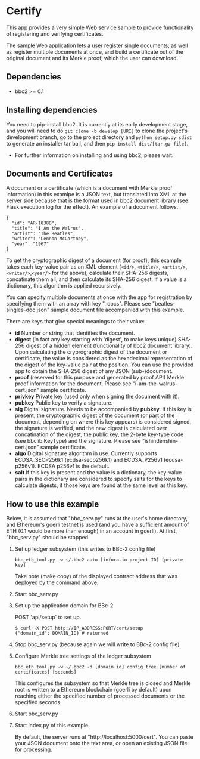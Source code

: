 Certify
==========
This app provides a very simple Web service sample to provide functionality of registering and verifying certificates.

The sample Web application lets a user register single documents, as well as register multiple documents at once, and build a certificate out of the original document and its Merkle proof, which the user can download.


## Dependencies
* bbc2 >= 0.1


## Installing dependencies
You need to pip-install bbc2. It is currently at its early development stage, and you will need to do `git clone -b develop [URI]`  to clone the project's development branch, go to the project directory and `python setup.py sdist` to generate an installer tar ball, and then `pip install dist/[tar.gz file]`.

* For further information on installing and using bbc2, please wait.


## Documents and Certificates
A document or a certificate (which is a document with Merkle proof information) in this examlpe is a JSON text, but translated into XML at the server side because that is the format used in bbc2 document library (see Flask execution log for the effect). An example of a document follows.
```
{
  "id": "AR-1838B",
  "title": "I Am the Walrus",
  "artist": "The Beatles",
  "writer": "Lennon-McCartney",
  "year": "1967"
}
```
To get the cryptographic digest of a document (for proof), this example takes each key-value pair as an XML element (```<id/>```, ```<title/>```, ```<artist/>```, ```<writer/>```,```<year/>``` for the above), calculate their SHA-256 digests, concatinate them all, and then calculate its SHA-256 digest. If a value is a dictionary, this algorithm is applied recursively.

You can specify multiple documents at once with the app for registration by specifying them with an array with key "_docs". Please see "beatles-singles-doc.json" sample document file accompanied with this example.

There are keys that give special meanings to their value:
* **id** Number or string that identifies the document.
* **digest** (in fact any key starting with 'digest', to make keys unique) SHA-256 digest of a hidden element (functionality of bbc2 document library). Upon calculating the cryprographic digest of the document or certificate, the value is considered as the hexadecimal representation of the digest of the key-value pair at the position. You can use the provided app to obtain the SHA-256 digest of any JSON (sub-)document.
* **proof** (reserved for this purpose and generated by proof API) Merkle proof information for the document. Please see "i-am-the-walrus-cert.json" sample certificate.
* **privkey** Private key (used only when signing the document with it).
* **pubkey** Public key to verify a signature.
* **sig** Digital signature. Needs to be accompanied by **pubkey**. If this key is present, the cryptographic digest of the document (or part of the document, depending on where this key appears) is considered signed, the signature is verified, and the new digest is calculated over concatination of the digest, the public key, the 2-byte key-type code (see bbclib.KeyType) and the signature. Please see "ishindenshin-cert.json" sample certificate.
* **algo** Digital signature algorithm in use. Currently supports ECDSA_SECP256k1 (ecdsa-secp256k1) and ECDSA_P256v1 (ecdsa-p256v1). ECDSA p256v1 is the default.
* **salt** If this key is present and the value is a dictionary, the key-value pairs in the dictionary are considered to specify salts for the keys to calculate digests, if those keys are found at the same level as this key.

## How to use this example
Below, it is assumed that "bbc_serv.py" runs at the user's home directory, and Ethereum's goerli testnet is used (and you have a sufficient amount of ETH (0.1 would be more than enough) in an account in goerli). At first, "bbc_serv.py" should be stopped.

1. Set up ledger subsystem (this writes to BBc-2 config file)
    ```
    bbc_eth_tool.py -w ~/.bbc2 auto [infura.io project ID] [private key]
    ```
    Take note (make copy) of the displayed contract address that was deployed by the command above.

2. Start bbc_serv.py

3. Set up the application domain for BBc-2

    POST 'api/setup' to set up.
    ```shell
    $ curl -X POST http://IP_ADDRESS:PORT/cert/setup
    {"domain_id": DOMAIN_ID} # returned
    ```

4. Stop bbc_serv.py (because again we will write to BBc-2 config file)

5. Configure Merkle tree settings of the ledger subsystem

    ```
    bbc_eth_tool.py -w ~/.bbc2 -d [domain id] config_tree [number of certificates] [seconds]
    ```
        
    This configures the subsystem so that Merkle tree is closed and Merkle root is written to a Ethereum blockchain (goerli by default) upon reaching either the specified number of processed documents or the specified seconds.

6. Start bbc_serv.py

7. Start index.py of this example

    By default, the server runs at "http://localhost:5000/cert". You can paste your JSON document onto the text area, or open an existing JSON file for processing.
